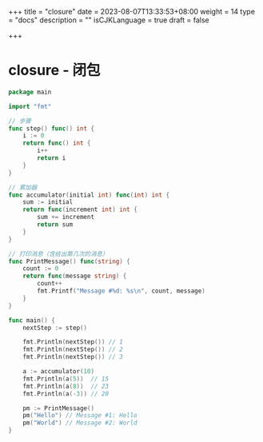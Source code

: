 +++
title = "closure"
date = 2023-08-07T13:33:53+08:00
weight = 14
type = "docs"
description = ""
isCJKLanguage = true
draft = false

+++

# closure - 闭包

```go
package main

import "fmt"

// 步骤
func step() func() int {
	i := 0
	return func() int {
		i++
		return i
	}
}

// 累加器
func accumulator(initial int) func(int) int {
	sum := initial
	return func(increment int) int {
		sum += increment
		return sum
	}
}

// 打印消息（含给出第几次的消息）
func PrintMessage() func(string) {
	count := 0
	return func(message string) {
		count++
		fmt.Printf("Message #%d: %s\n", count, message)
	}
}

func main() {
	nextStep := step()

	fmt.Println(nextStep()) // 1
	fmt.Println(nextStep()) // 2
	fmt.Println(nextStep()) // 3

	a := accumulator(10)
	fmt.Println(a(5))  // 15
	fmt.Println(a(8))  // 23
	fmt.Println(a(-3)) // 20

	pm := PrintMessage()
	pm("Hello") // Message #1: Hello
	pm("World") // Message #2: World
}

```


